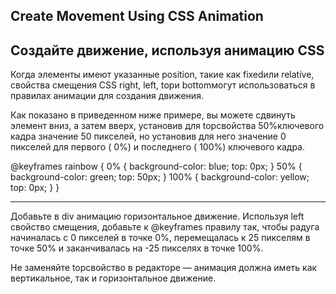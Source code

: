 ## Create Movement Using CSS Animation ##

## Создайте движение, используя анимацию CSS

Когда элементы имеют указанные position, такие как fixedили relative, свойства смещения CSS right, left, topи bottomмогут использоваться в правилах анимации для создания движения.

Как показано в приведенном ниже примере, вы можете сдвинуть элемент вниз, а затем вверх, установив для topсвойства 50%ключевого кадра значение 50 пикселей, но установив для него значение 0 пикселей для первого ( 0%) и последнего ( 100%) ключевого кадра.

@keyframes rainbow {
0% {
background-color: blue;
top: 0px;
}
50% {
background-color: green;
top: 50px;
}
100% {
background-color: yellow;
top: 0px;
}
}

<HR>

Добавьте в div анимацию горизонтальное движение. Используя left свойство смещения, добавьте к @keyframes правилу так, чтобы радуга начиналась с 0 пикселей в точке 0%, перемещалась к 25 пикселям в точке 50% и заканчивалась на -25 пикселях в точке 100%. 

Не заменяйте topсвойство в редакторе — анимация должна иметь как вертикальное, так и горизонтальное движение.


